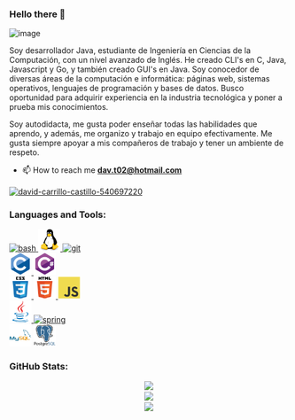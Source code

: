 <h3 align="left">Hello there 👋</h1>

![image](https://user-images.githubusercontent.com/88515120/181085870-b51a174b-8441-499c-ab63-914f194593da.jpg)

Soy desarrollador Java, estudiante de Ingeniería en Ciencias de la Computación, con un nivel avanzado de Inglés. He creado CLI's en C, Java, Javascript y Go, y también creado GUI's en Java. Soy conocedor de diversas áreas de la computación e informática: páginas web, sistemas operativos, lenguajes de programación y bases de datos. Busco oportunidad para adquirir experiencia en la industria tecnológica y poner a prueba mis conocimientos.

Soy autodidacta, me gusta poder enseñar todas las habilidades que aprendo, y además, me organizo y trabajo en equipo efectivamente. Me gusta siempre apoyar a mis compañeros de trabajo y tener un ambiente de respeto.

- 📫 How to reach me **dav.t02@hotmail.com**
<p align="left">
<a href="https://linkedin.com/in/david-carrillo-castillo-540697220" target="blank"><img align="center" src="https://raw.githubusercontent.com/rahuldkjain/github-profile-readme-generator/master/src/images/icons/Social/linked-in-alt.svg" alt="david-carrillo-castillo-540697220" height="30" width="40" /></a>
</p>

<h3 align="left">Languages and Tools:</h3>
<p align="left"> <a href="https://www.gnu.org/software/bash/" target="_blank" rel="noreferrer"> <img src="https://www.vectorlogo.zone/logos/gnu_bash/gnu_bash-icon.svg" alt="bash" width="40" height="40"/> </a>
<a href="https://www.linux.org/" target="_blank" rel="noreferrer"> <img src="https://raw.githubusercontent.com/devicons/devicon/master/icons/linux/linux-original.svg" alt="linux" width="40" height="40"/> </a> <a href="https://git-scm.com/" target="_blank" rel="noreferrer"> <img src="https://www.vectorlogo.zone/logos/git-scm/git-scm-icon.svg" alt="git" width="40" height="40"/> </a> 
<br> <a href="https://www.cprogramming.com/" target="_blank" rel="noreferrer"> <img src="https://raw.githubusercontent.com/devicons/devicon/master/icons/c/c-original.svg" alt="c" width="40" height="40"/> </a> <a href="https://www.w3schools.com/cs/" target="_blank" rel="noreferrer"> <img src="https://raw.githubusercontent.com/devicons/devicon/master/icons/csharp/csharp-original.svg" alt="csharp" width="40" height="40"/> </a> <br> <a href="https://www.w3schools.com/css/" target="_blank" rel="noreferrer"> <img src="https://raw.githubusercontent.com/devicons/devicon/master/icons/css3/css3-original-wordmark.svg" alt="css3" width="40" height="40"/> </a> <a href="https://www.w3.org/html/" target="_blank" rel="noreferrer"> <img src="https://raw.githubusercontent.com/devicons/devicon/master/icons/html5/html5-original-wordmark.svg" alt="html5" width="40" height="40"/> </a> <a href="https://developer.mozilla.org/en-US/docs/Web/JavaScript" target="_blank" rel="noreferrer"> <img src="https://raw.githubusercontent.com/devicons/devicon/master/icons/javascript/javascript-original.svg" alt="javascript" width="40" height="40"/> </a> <a href="https://www.mysql.com/" target="_blank" rel="noreferrer"> <br>
<a href="https://www.java.com" target="_blank" rel="noreferrer"> <img src="https://raw.githubusercontent.com/devicons/devicon/master/icons/java/java-original.svg" alt="java" width="40" height="40"/> </a>
<a href="https://spring.io/" target="_blank" rel="noreferrer"> <img src="https://www.vectorlogo.zone/logos/springio/springio-icon.svg" alt="spring" width="40" height="40"/> </a>
<br>
<img src="https://raw.githubusercontent.com/devicons/devicon/master/icons/mysql/mysql-original-wordmark.svg" alt="mysql" width="40" height="40"/> </a> <a href="https://www.postgresql.org" target="_blank" rel="noreferrer"> <img src="https://raw.githubusercontent.com/devicons/devicon/master/icons/postgresql/postgresql-original-wordmark.svg" alt="postgresql" width="40" height="40"/> </a>  </p>

### GitHub Stats:
<p align="center">
  <img height="50%" width="auto" src ="https://github-readme-stats.vercel.app/api?username=David-Carr-C&theme=dark&hide_border=false&include_all_commits=false&count_private=false">
  <br>
  
  <img height="50%" width="auto" src ="https://github-readme-streak-stats.herokuapp.com/?user=David-Carr-C&theme=dark&hide_border=false">
  <br>
  
  <img height="50%" width="auto" src ="https://github-readme-stats.vercel.app/api/top-langs/?username=David-Carr-C&theme=dark&hide_border=false&include_all_commits=false&count_private=false&layout=compact">
  <br>
<p/>
